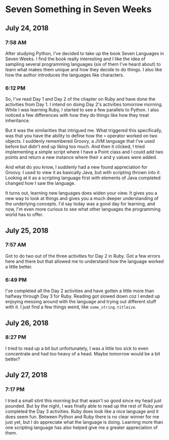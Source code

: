 # Seven Something in Seven Weeks

## July 24, 2018

### 7:58 AM

After studying Python, I've decided to take up the book Seven Languages in Seven Weeks. I find the book really interesting and I like the idea of sampling several programming languages (six of them I've heard about) to learn what makes them unique and how they decide to do things. I also like how the author introduces the languages like characters.

### 6:12 PM

So, I've read Day 1 and Day 2 of the chapter on Ruby and have done the activities from Day 1. I intend on doing Day 2's activities tomorrow morning. While I was learning Ruby, I started to see a few parallels to Python. I also noticed a few differences with how they do things like how they treat inheritance. 

But it was the similarities that intrigued me. What triggered this specifically, was that you have the ability to define how the `+` operator worked on two objects. I suddenly remembered Groovy, a JVM language that I've used before but didn't end up liking too much. And then it clicked, I tried implementing a simple script where I have a Point class and I could add two points and return a new instance where their x and y values were added.

And what do you know, I suddenly had a new found appreciation for Groovy. I used to view it as basically Java, but with scripting thrown into it. Looking at it as a scripting language first with elements of Java completed changed how I saw the language. 

It turns out, learning new languages does widen your view. It gives you a new way to look at things and gives you a much deeper understanding of the underlying concepts. I'd say today was a good day for learning, and now, I'm even more curious to see what other languages the programming world has to offer.

## July 25, 2018

### 7:57 AM

Got to do two out of the three activities for Day 2 in Ruby. Got a few errors here and there but that allowed me to understand how the language worked a little better.

### 6:49 PM

I've completed  all the Day 2 activities and have gotten a little more than halfway through Day 3 for Ruby. Reading got slowed down coz I ended up enjoying messing around with the language and trying out different stuff with it. I just find a few things weird, like `some_string.titleize`.

## July 26, 2018

### 8:27 PM

I tried to read up a bit but unfortunately, I was a little too sick to even concentrate and had too heavy of a head. Maybe tomorrow would be a bit better?

## July 27, 2018

### 7:17 PM

I tried a small stint this morning but that wasn't so good since my head just pounded. But by the night, I was finally able to read up the rest of Ruby and completed the Day 3 activities. Ruby does look like a nice language and it does seem fun. Between Python and Ruby there is no clear winner for me just yet, but I do appreciate what the language is doing. Learning more than one scripting language has also helped give me a greater appreciation of them.